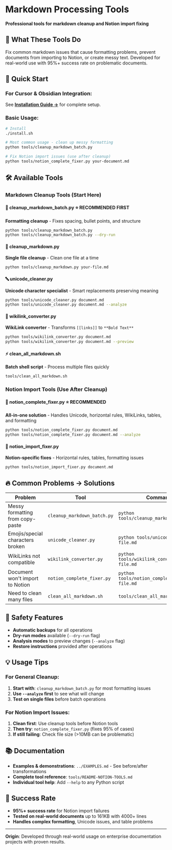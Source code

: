 # Markdown Processing Tools

**Professional tools for markdown cleanup and Notion import fixing**

## 🎯 What These Tools Do

Fix common markdown issues that cause formatting problems, prevent documents from importing to Notion, or create messy text. Developed for real-world use with 95%+ success rate on problematic documents.

## 🚀 Quick Start

### **For Cursor & Obsidian Integration:**
See **[Installation Guide →](../INSTALLATION-GUIDE.md)** for complete setup.

### **Basic Usage:**
```bash
# Install
./install.sh

# Most common usage - clean up messy formatting
python tools/cleanup_markdown_batch.py

# Fix Notion import issues (use after cleanup)
python tools/notion_complete_fixer.py your-document.md
```

## 🛠️ Available Tools

### **Markdown Cleanup Tools** (Start Here)

#### **🧹 cleanup_markdown_batch.py** ⭐ **RECOMMENDED FIRST**
**Formatting cleanup** - Fixes spacing, bullet points, and structure

```bash
python tools/cleanup_markdown_batch.py
python tools/cleanup_markdown_batch.py --dry-run
```

#### **📝 cleanup_markdown.py**
**Single file cleanup** - Clean one file at a time

```bash
python tools/cleanup_markdown.py your-file.md
```

#### **🔤 unicode_cleaner.py**
**Unicode character specialist** - Smart replacements preserving meaning

```bash
python tools/unicode_cleaner.py document.md
python tools/unicode_cleaner.py document.md --analyze
```

#### **🔗 wikilink_converter.py**
**WikiLink converter** - Transforms `[[links]]` to `**Bold Text**`

```bash
python tools/wikilink_converter.py document.md
python tools/wikilink_converter.py document.md --preview
```

#### **⚡ clean_all_markdown.sh**
**Batch shell script** - Process multiple files quickly

```bash
tools/clean_all_markdown.sh
```

### **Notion Import Tools** (Use After Cleanup)

#### **📄 notion_complete_fixer.py** ⭐ **RECOMMENDED**
**All-in-one solution** - Handles Unicode, horizontal rules, WikiLinks, tables, and formatting

```bash
python tools/notion_complete_fixer.py document.md
python tools/notion_complete_fixer.py document.md --analyze
```

#### **🎯 notion_import_fixer.py**
**Notion-specific fixes** - Horizontal rules, tables, formatting issues

```bash
python tools/notion_import_fixer.py document.md
```

## 🔥 Common Problems → Solutions

| **Problem** | **Tool** | **Command** |
|-------------|----------|-------------|
| Messy formatting from copy-paste | `cleanup_markdown_batch.py` | `python tools/cleanup_markdown_batch.py` |
| Emojis/special characters broken | `unicode_cleaner.py` | `python tools/unicode_cleaner.py file.md` |
| WikiLinks not compatible | `wikilink_converter.py` | `python tools/wikilink_converter.py file.md` |
| Document won't import to Notion | `notion_complete_fixer.py` | `python tools/notion_complete_fixer.py file.md` |
| Need to clean many files | `clean_all_markdown.sh` | `tools/clean_all_markdown.sh` |

## 🚨 Safety Features

- **Automatic backups** for all operations
- **Dry-run modes** available (`--dry-run` flag)
- **Analysis modes** to preview changes (`--analyze` flag)
- **Restore instructions** provided after operations

## 💡 Usage Tips

### **For General Cleanup:**
1. **Start with**: `cleanup_markdown_batch.py` for most formatting issues
2. **Use `--analyze` first** to see what will change
3. **Test on single files** before batch operations

### **For Notion Import Issues:**
1. **Clean first**: Use cleanup tools before Notion tools
2. **Then try**: `notion_complete_fixer.py` (fixes 95% of cases)
3. **If still failing**: Check file size (>10MB can be problematic)

## 📚 Documentation

- **Examples & demonstrations**: `../EXAMPLES.md` - See before/after transformations
- **Complete tool reference**: `tools/README-NOTION-TOOLS.md`
- **Individual tool help**: Add `--help` to any Python script

## 🎯 Success Rate

- **95%+ success rate** for Notion import failures
- **Tested on real-world documents** up to 161KB with 4000+ lines
- **Handles complex formatting**, Unicode issues, and table problems

---

**Origin**: Developed through real-world usage on enterprise documentation projects with proven results.